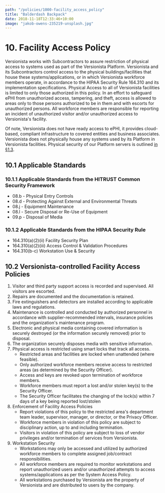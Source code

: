 ```yaml
---
path: "/policies/1000-facility_access_policy"
title: "Balderdash Backpack"
date: 2018-11-18T12:33:46+10:00
image: "jakob-owens-235219-unsplash.jpg"
---
```


# 10. Facility Access Policy

Versionista works with Subcontractors to assure restriction of physical access
to systems used as part of the Versionista Platform. Versionista and its
Subcontractors control access to the physical buildings/facilities that house
these systems/applications, or in which Versionista workforce members operate,
in accordance to the HIPAA Security Rule 164.310 and its implementation
specifications. Physical Access to all of Versionista facilities is limited to
only those authorized in this policy. In an effort to safeguard ePHI from
unauthorized access, tampering, and theft, access is allowed to areas only to
those persons authorized to be in them and with escorts for unauthorized
persons. All workforce members are responsible for reporting an incident of
unauthorized visitor and/or unauthorized access to Versionista's facility.

Of note, Versionista does not have ready access to ePHI, it provides
cloud-based, compliant infrastructure to covered entities and business
associates. Versionista does not physically house any systems used by its
Platform in Versionista facilities. Physical security of our Platform servers is
outlined [in §1.3](#1-3-versionista-organizational-concepts).

## 10.1 Applicable Standards

### 10.1.1 Applicable Standards from the HITRUST Common Security Framework

- 08.b - Physical Entry Controls
- 08.d - Protecting Against External and Environmental Threats
- 08.j - Equipment Maintenance
- 08.l - Secure Disposal or Re-Use of Equipment
- 09.p - Disposal of Media

### 10.1.2 Applicable Standards from the HIPAA Security Rule

- 164.310(a)(2)(ii) Facility Security Plan
- 164.310(a)(2)(iii) Access Control & Validation Procedures
- 164.310(b-c) Workstation Use & Security

## 10.2 Versionista-controlled Facility Access Policies

1. Visitor and third party support access is recorded and supervised. All
   visitors are escorted.
2. Repairs are documented and the documentation is retained.
3. Fire extinguishers and detectors are installed according to applicable laws
   and regulations.
4. Maintenance is controlled and conducted by authorized personnel in accordance
   with supplier-recommended intervals, insurance policies and the
   organization's maintenance program.
5. Electronic and physical media containing covered information is securely
   destroyed (or the information securely removed) prior to disposal.
6. The organization securely disposes media with sensitive information.
7. Physical access is restricted using smart locks that track all access.
   - Restricted areas and facilities are locked when unattended (where
     feasible).
   - Only authorized workforce members receive access to restricted areas (as
     determined by the Security Officer).
   - Access and keys are revoked upon termination of workforce members.
   - Workforce members must report a lost and/or stolen key(s) to the Security
     Officer.
   - The Security Officer facilitates the changing of the lock(s) within 7 days
     of a key being reported lost/stolen
8. Enforcement of Facility Access Policies
   - Report violations of this policy to the restricted area's department team
     leader, supervisor, manager, or director, or the Privacy Officer.
   - Workforce members in violation of this policy are subject to disciplinary
     action, up to and including termination.
   - Visitors in violation of this policy are subject to loss of vendor
     privileges and/or termination of services from Versionista.
9. Workstation Security
   - Workstations may only be accessed and utilized by authorized workforce
     members to complete assigned job/contract responsibilities.
   - All workforce members are required to monitor workstations and report
     unauthorized users and/or unauthorized attempts to access
     systems/applications as per the System Access Policy.
   - All workstations purchased by Versionista are the property of Versionista
     and are distributed to users by the company.
